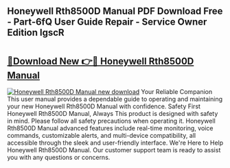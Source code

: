 ## Honeywell Rth8500D Manual PDF Download Free - Part-6fQ User Guide Repair - Service Owner Edition lgscR

# <h2><a href="http://bc40026.oget.top/?id=Honeywell+Rth8500D+Manual">🔗Download New 👉🔴 Honeywell Rth8500D Manual</a></h2>

[![Honeywell Rth8500D Manual new download](https://i.imgur.com/5g1atiW.png)](http://bc40026.oget.top/?id=Honeywell+Rth8500D+Manual)
Your Reliable Companion This user manual provides a dependable guide to operating and maintaining your new Honeywell Rth8500D Manual with confidence. Safety First Honeywell Rth8500D Manual, Always This product is designed with safety in mind. Please follow all safety precautions when operating it. Honeywell Rth8500D Manual advanced features include real-time monitoring, voice commands, customizable alerts, and multi-device compatibility, all accessible through the sleek and user-friendly interface. We're Here to Help Honeywell Rth8500D Manual. Our customer support team is ready to assist you with any questions or concerns.
